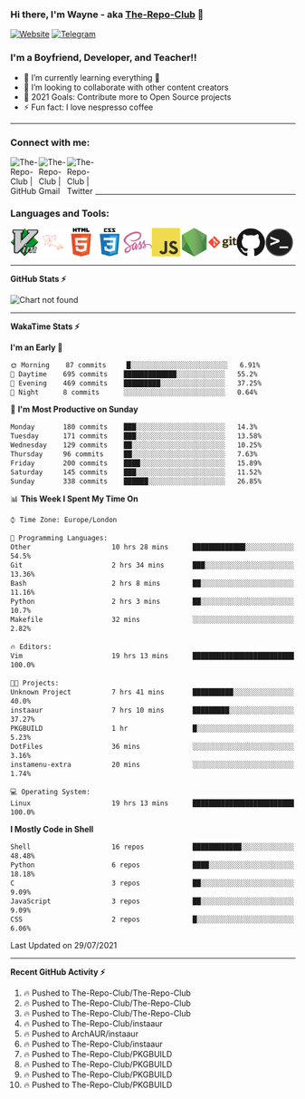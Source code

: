 ### Hi there, I'm Wayne - aka [The-Repo-Club][website] 👋

[![Website](https://img.shields.io/website?label=github.com/The-Repo-Club/&color=orange&style=flat-square&url=https://github.com/The-Repo-Club/)][website]
[![Telegram](https://img.shields.io/badge/Chat%20on-Telegram-orange.svg?color=orange&logo=telegram&style=flat-square)][telegram]

### I'm a Boyfriend, Developer, and Teacher!!

- 🌱 I’m currently learning everything 🤣
- 👯 I’m looking to collaborate with other content creators
- 🥅 2021 Goals: Contribute more to Open Source projects
- ⚡ Fun fact: I love nespresso coffee

---
### Connect with me:

[<img align="left" alt="The-Repo-Club | GitHub" width="50px" src="https://cdn.jsdelivr.net/npm/simple-icons@v3/icons/github.svg" />][website]
[<img align="left" alt="The-Repo-Club | Gmail" width="50px" src="https://cdn.jsdelivr.net/npm/simple-icons@v3/icons/gmail.svg" />][email]
[<img align="left" alt="The-Repo-Club | Twitter" width="50px" src="https://cdn.jsdelivr.net/npm/simple-icons@v3/icons/telegram.svg" />][telegram]

[website]: https://github.com/The-Repo-Club/
[email]: mailto:wayne6324@gmail.com
[telegram]: https://t.me/TheRepoClub

<br />
<br />
<br />

---
### Languages and Tools:

<img align="left" alt="Vim" width="50px" src="https://raw.githubusercontent.com/github/explore/80688e429a7d4ef2fca1e82350fe8e3517d3494d/topics/vim/vim.png" />
<img align="left" alt="Fish" width="50px" src="https://raw.githubusercontent.com/github/explore/80688e429a7d4ef2fca1e82350fe8e3517d3494d/topics/fish/fish.png" />
<img align="left" alt="HTML5" width="50px" src="https://raw.githubusercontent.com/github/explore/80688e429a7d4ef2fca1e82350fe8e3517d3494d/topics/html/html.png" />
<img align="left" alt="CSS3" width="50px" src="https://raw.githubusercontent.com/github/explore/80688e429a7d4ef2fca1e82350fe8e3517d3494d/topics/css/css.png" />
<img align="left" alt="Sass" width="50px" src="https://raw.githubusercontent.com/github/explore/80688e429a7d4ef2fca1e82350fe8e3517d3494d/topics/sass/sass.png" />
<img align="left" alt="JavaScript" width="50px" src="https://raw.githubusercontent.com/github/explore/80688e429a7d4ef2fca1e82350fe8e3517d3494d/topics/javascript/javascript.png" />
<img align="left" alt="Node.js" width="50px" src="https://raw.githubusercontent.com/github/explore/80688e429a7d4ef2fca1e82350fe8e3517d3494d/topics/nodejs/nodejs.png" />
<img align="left" alt="Git" width="50px" src="https://raw.githubusercontent.com/github/explore/80688e429a7d4ef2fca1e82350fe8e3517d3494d/topics/git/git.png" />
<img align="left" alt="GitHub" width="50px" src="https://raw.githubusercontent.com/github/explore/78df643247d429f6cc873026c0622819ad797942/topics/github/github.png" />
<img align="left" alt="Terminal" width="50px" src="https://raw.githubusercontent.com/github/explore/80688e429a7d4ef2fca1e82350fe8e3517d3494d/topics/terminal/terminal.png" />

<br />
<br />
<br />

---

**GitHub Stats ⚡**

![Chart not found](https://github-readme-stats.vercel.app/api?username=The-Repo-Club&theme=tokyonight&show_icons=true&count_private=true&hide_border=true&include_all_commits=true&custom_title=The-Repo-Club%27s+GitHub+Stats)


---

**WakaTime Stats ⚡**

<!--START_SECTION:waka-->
**I'm an Early 🐤** 

```text
🌞 Morning    87 commits     █░░░░░░░░░░░░░░░░░░░░░░░░   6.91% 
🌆 Daytime    695 commits    █████████████░░░░░░░░░░░░   55.2% 
🌃 Evening    469 commits    █████████░░░░░░░░░░░░░░░░   37.25% 
🌙 Night      8 commits      ░░░░░░░░░░░░░░░░░░░░░░░░░   0.64%

```
📅 **I'm Most Productive on Sunday** 

```text
Monday       180 commits    ███░░░░░░░░░░░░░░░░░░░░░░   14.3% 
Tuesday      171 commits    ███░░░░░░░░░░░░░░░░░░░░░░   13.58% 
Wednesday    129 commits    ██░░░░░░░░░░░░░░░░░░░░░░░   10.25% 
Thursday     96 commits     ██░░░░░░░░░░░░░░░░░░░░░░░   7.63% 
Friday       200 commits    ████░░░░░░░░░░░░░░░░░░░░░   15.89% 
Saturday     145 commits    ███░░░░░░░░░░░░░░░░░░░░░░   11.52% 
Sunday       338 commits    ██████░░░░░░░░░░░░░░░░░░░   26.85%

```


📊 **This Week I Spent My Time On** 

```text
⌚︎ Time Zone: Europe/London

💬 Programming Languages: 
Other                    10 hrs 28 mins      █████████████░░░░░░░░░░░░   54.5% 
Git                      2 hrs 34 mins       ███░░░░░░░░░░░░░░░░░░░░░░   13.36% 
Bash                     2 hrs 8 mins        ██░░░░░░░░░░░░░░░░░░░░░░░   11.16% 
Python                   2 hrs 3 mins        ██░░░░░░░░░░░░░░░░░░░░░░░   10.7% 
Makefile                 32 mins             ░░░░░░░░░░░░░░░░░░░░░░░░░   2.82%

🔥 Editors: 
Vim                      19 hrs 13 mins      █████████████████████████   100.0%

🐱‍💻 Projects: 
Unknown Project          7 hrs 41 mins       ██████████░░░░░░░░░░░░░░░   40.0% 
instaaur                 7 hrs 10 mins       █████████░░░░░░░░░░░░░░░░   37.27% 
PKGBUILD                 1 hr                █░░░░░░░░░░░░░░░░░░░░░░░░   5.23% 
DotFiles                 36 mins             ░░░░░░░░░░░░░░░░░░░░░░░░░   3.16% 
instamenu-extra          20 mins             ░░░░░░░░░░░░░░░░░░░░░░░░░   1.74%

💻 Operating System: 
Linux                    19 hrs 13 mins      █████████████████████████   100.0%

```

**I Mostly Code in Shell** 

```text
Shell                    16 repos            ████████████░░░░░░░░░░░░░   48.48% 
Python                   6 repos             ████░░░░░░░░░░░░░░░░░░░░░   18.18% 
C                        3 repos             ██░░░░░░░░░░░░░░░░░░░░░░░   9.09% 
JavaScript               3 repos             ██░░░░░░░░░░░░░░░░░░░░░░░   9.09% 
CSS                      2 repos             █░░░░░░░░░░░░░░░░░░░░░░░░   6.06%

```



 Last Updated on 29/07/2021
<!--END_SECTION:waka-->

---

**Recent GitHub Activity :zap:**

<!--START_SECTION:activity-->
1. 🔥 Pushed to The-Repo-Club/The-Repo-Club
2. 🔥 Pushed to The-Repo-Club/The-Repo-Club
3. 🔥 Pushed to The-Repo-Club/The-Repo-Club
4. 🔥 Pushed to The-Repo-Club/instaaur
5. 🔥 Pushed to ArchAUR/instaaur
6. 🔥 Pushed to The-Repo-Club/instaaur
7. 🔥 Pushed to The-Repo-Club/PKGBUILD
8. 🔥 Pushed to The-Repo-Club/PKGBUILD
9. 🔥 Pushed to The-Repo-Club/PKGBUILD
10. 🔥 Pushed to The-Repo-Club/PKGBUILD
<!--END_SECTION:activity-->